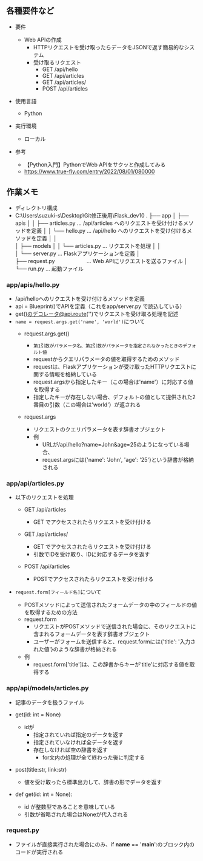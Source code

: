 ## 各種要件など
- 要件
    - Web APIの作成
        - HTTPリクエストを受け取ったらデータをJSONで返す簡易的なシステム
        - 受け取るリクエスト
            - GET /api/hello
            - GET /api/articles
            - GET /api/articles/<id>
            - POST /api/articles

- 使用言語
    - Python

- 実行環境
    - ローカル

- 参考
    - 【Python入門】PythonでWeb APIをサクッと作成してみる
    - https://www.true-fly.com/entry/2022/08/01/080000


## 作業メモ
- ディレクトリ構成
- C:\Users\suzuki-s\Desktop\Git修正後用\Flask_dev10
    .
    ├── app
    │   ├── apis
    │   │   ├── articles.py  ... /api/articles へのリクエストを受け付けるメソッドを定義
    │   │   └── hello.py     ... /api/hello    へのリクエストを受け付けるメソッドを定義
    │   │     
    │   ├── models
    │   │   └── articles.py  ... リクエストを処理
    │   │     
    │   └── server.py        ... Flaskアプリケーションを定義
    │      
    ├── request.py　　　　　　... Web APIにリクエストを送るファイル
    │ 
    └── run.py               ... 起動ファイル



### app/apis/hello.py
- /api/helloへのリクエストを受け付けるメソッドを定義
- api = Blueprint()でAPIを定義（これをapp/server.py で読込している）
- get()のデコレータ@api.route('')でリクエストを受け取る処理を記述
- `name = request.args.get('name', 'world')`について
    - request.args.get()
        - `第1引数がパラメータ名、第2引数がパラメータを指定されなかったときのデフォルト値`
        - requestからクエリパラメータの値を取得するためのメソッド
        - requestは、Flaskアプリケーションが受け取ったHTTPリクエストに関する情報を格納している
        - request.argsから指定したキー（この場合は'name'）に対応する値を取得する
        - 指定したキーが存在しない場合、デフォルトの値として提供された2番目の引数（この場合は'world'）が返される

    - request.args
        - リクエストのクエリパラメータを表す辞書オブジェクト
        - 例
            - URLが/api/hello?name=John&age=25のようになっている場合、
            - request.argsには{'name': 'John', 'age': '25'}という辞書が格納される


### app/api/articles.py
- 以下のリクエストを処理
    - GET  /api/articles
        - GET でアクセスされたらリクエストを受け付ける
    
    - GET  /api/articles/<id>
        - GET でアクセスされたらリクエストを受け付ける
        - 引数でIDを受け取り、IDに対応するデータを返す

    - POST /api/articles
        - POSTでアクセスされたらリクエストを受け付ける

- `request.form[フィールド名]`について
    - POSTメソッドによって送信されたフォームデータの中のフィールドの値を取得するための方法
    - request.form
        - リクエストがPOSTメソッドで送信された場合に、そのリクエストに含まれるフォームデータを表す辞書オブジェクト
        - ユーザーがフォームを送信すると、request.formには{'title': '入力された値'}のような辞書が格納される
    - 例
        - request.form['title']は、この辞書からキーが'title'に対応する値を取得する


### app/api/models/articles.py
- 記事のデータを扱うファイル
- get(id: int = None)
    - idが
        - 指定されていれば指定のデータを返す
        - 指定されていなければ全データを返す
        - 存在しなければ空の辞書を返す
            - for文内の処理が全て終わった後に判定する

- post(title:str, link:str)
    - 値を受け取ったら標準出力して、辞書の形でデータを返す

- def get(id: int = None):
    - id が整数型であることを意味している
    - 引数が省略された場合はNoneが代入される


### request.py
- ファイルが直接実行された場合にのみ、if __name__ == '__main__':のブロック内のコードが実行される